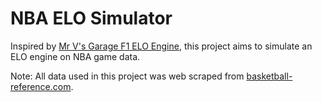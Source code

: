 # NBA ELO Simulator

Inspired by [Mr V's Garage F1 ELO Engine](https://www.youtube.com/watch?v=U16a8tdrbII&t=329s), this project aims to simulate an ELO engine on NBA game data. 

Note: All data used in this project was web scraped from [basketball-reference.com](https://www.basketball-reference.com/). 
